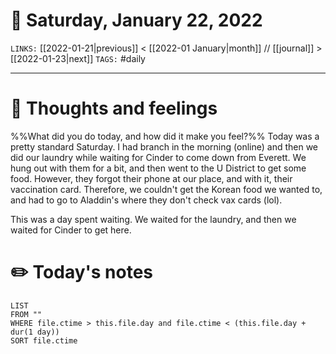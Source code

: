 # 📅 Saturday, January 22, 2022
`LINKS:` [[2022-01-21|previous]] < [[2022-01 January|month]] // [[journal]] > [[2022-01-23|next]] 
`TAGS:` #daily

---
# 💭 Thoughts and feelings
%%What did you do today, and how did it make you feel?%%
Today was a pretty standard Saturday. I had branch in the morning (online) and then we did our laundry while waiting for Cinder to come down from Everett. We hung out with them for a bit, and then went to the U District to get some food. However, they forgot their phone at our place, and with it, their vaccination card. Therefore, we couldn't get the Korean food we wanted to, and had to go to Aladdin's where they don't check vax cards (lol). 

This was a day spent waiting. We waited for the laundry, and then we waited for Cinder to get here. 

# ✏️ Today's notes
```dataview
LIST 
FROM ""
WHERE file.ctime > this.file.day and file.ctime < (this.file.day + dur(1 day))
SORT file.ctime
```
